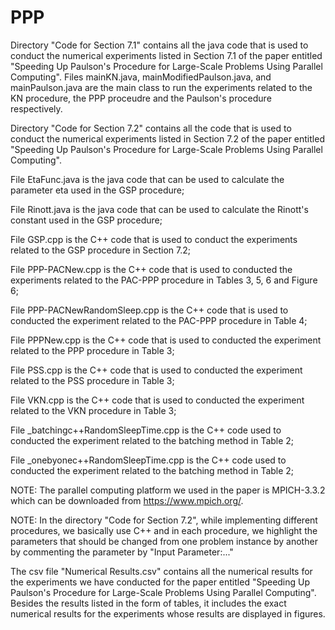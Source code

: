 # PPP
Directory "Code for Section 7.1" contains all the java code that is used to conduct the numerical experiments listed in Section 7.1 of the paper entitled "Speeding Up Paulson's Procedure for Large-Scale Problems Using Parallel Computing". Files mainKN.java, mainModifiedPaulson.java, and mainPaulson.java are the main class to run the experiments related to the KN procedure, the PPP proceudre and the Paulson's procedure respectively.

Directory "Code for Section 7.2" contains all the code that is used to conduct the numerical experiments listed in Section 7.2 of the paper entitled "Speeding Up Paulson's Procedure for Large-Scale Problems Using Parallel Computing".
  
  File EtaFunc.java is the java code that can be used to calculate the parameter eta used in the GSP procedure;
  
  File Rinott.java is the java code that can be used to calculate the Rinott's constant used in the GSP procedure;
  
  File GSP.cpp is the C++ code that is used to conduct the experiments related to the GSP procedure in Section 7.2;
  
  File PPP-PACNew.cpp is the C++ code that is used to conducted the experiments related to the PAC-PPP procedure in Tables 3, 5, 6 and Figure 6;
  
  File PPP-PACNewRandomSleep.cpp is the C++ code that is used to conducted the experiment related to the PAC-PPP procedure in Table 4;
  
  File PPPNew.cpp is the C++ code that is used to conducted the experiment related to the PPP procedure in Table 3;
  
  File PSS.cpp is the C++ code that is used to conducted the experiment related to the PSS procedure in Table 3;
  
  File VKN.cpp is the C++ code that is used to conducted the experiment related to the VKN procedure in Table 3;
  
  File \_batchingc++RandomSleepTime.cpp is the C++ code used to conducted the experiment related to the batching method in Table 2;
  
  File \_onebyonec++RandomSleepTime.cpp is the C++ code used to conducted the experiment related to the batching method in Table 2;
  
 
NOTE: The parallel computing platform we used in the paper is MPICH-3.3.2 which can be downloaded from https://www.mpich.org/.

NOTE: In the directory "Code for Section 7.2", while implementing different procedures, we basically use C++ and in each procedure, we highlight the parameters that should be changed from one problem instance by another by commenting the parameter by "Input Parameter:..."


The csv file "Numerical Results.csv" contains all the numerical results for the experiments we have conducted for the paper entitled "Speeding Up Paulson's Procedure for Large-Scale Problems Using Parallel Computing". Besides the results listed in the form of tables, it includes the exact numerical results for the experiments whose results are displayed in figures.

